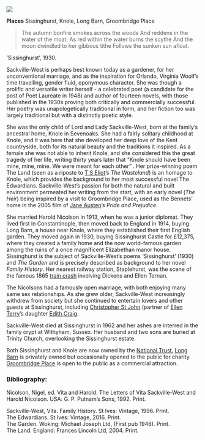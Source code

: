 <a href="https://dev.visual-essays.app"><img src="https://dev-visual-essays.netlify.app/images/ve-button.png"></a>
<param ve-config title="Vita Sackville-West (1892-1962)" author="Clare Nursey" layout="vtl" banner="https://upload.wikimedia.org/wikipedia/commons/d/db/Sissinghurst_Castle%2C_Biddenden_Road%2C_Sissinghurst%2C_Kent_-_geograph.org.uk_-_1387067.jpg" attribution="Oast House Archive / Sissinghurst Castle, Biddenden Road, Sissinghurst, Kent">
<param ve-entity eid="Q1971996" aliases="Sissinghurst">
<param ve-entity eid="Q1285144">
<param ve-entity eid="Q1547383">
<param ve-entity eid="Q2204332">

**Places** Sissinghurst, Knole, Long Barn, Groombridge Place

>The autumn bonfire smokes across the woods
And reddens in the water of the moat;
As red within the water burns the scythe 
And the moon dwindled to her gibbous tithe
	Follows the sunken sun afloat.

‘Sissinghurst’, 1930.
<param ve-map primary center="Q1971996" zoom="10">
<param ve-image url="https://raw.githubusercontent.com/kent-map/kent/develop/images/Sissinghurst%20Nursey.JPG" label="Sissinghurst Gardens, 2020" attribution="Clare Nursey">

Sackville-West is perhaps best known today as a gardener, for her unconventional marriage, and as the inspiration for Orlando, Virginia Woolf’s time travelling, gender fluid, eponymous character. She was though a prolific and versatile writer herself - a celebrated poet (a candidate for the post of Poet Laureate in 1948) and author of fourteen novels, with those published in the 1930s proving both critically and commercially successful. Her poetry was unapologetically traditional in form, and her fiction too was largely traditional but with a distinctly poetic style.
<param ve-map center="Q1971996">
<param ve-image url="https://raw.githubusercontent.com/kent-map/kent/develop/images/sissinghurstbookcover.jpg" label="image label" attribution="???">

She was the only child of Lord and Lady Sackville-West, born at the family’s ancestral home, Knole in Sevenoaks. She had a fairly solitary childhood at Knole, and it was here that she developed her deep love of the Kent countryside, both for its natural beauty and the traditions it inspired. As a female she was not able to inherit Knole, and she considered this the great tragedy of her life, writing thirty years later that “Knole should have been mine, mine, mine. We were meant for each other”  . Her prize-winning poem The Land (seen as a riposte to [T S Eliot](20c-eliot-biography)’s _The Wasteland_) is an homage to Knole, which provides the background to her most successful novel The Edwardians. Sackville-West’s passion for both the natural and built environment permeated her writing from the start, with an early novel (_The Heir_) being inspired by a visit to Groombridge Place, used as the Bennets’ home in the 2005 film of [Jane Austen](19c/19c-austen-biography)’s _Pride and Prejudice_. 
<param ve-map center="Q18160916">

She married Harold Nicolson in 1913, when he was a junior diplomat. They lived first in Constantinople, then moved back to England in 1914, buying Long Barn, a house near Knole, where they established their first English garden. They moved again in 1930, buying Sissinghurst Castle for £12,375, where they created a family home and the now world-famous garden among the ruins of a once magnificent Elizabethan manor house. Sissinghurst is the subject of Sackville-West’s poems ‘Sissinghurst’ (1930) and _The Garden_ and is precisely described as background to her novel _Family History_. Her nearest railway station, Staplehurst, was the scene of the famous 1865 [train crash]( /dickens/dickens-staplehurst) involving Dickens and Ellen Ternan.
<param ve-image url="https://raw.githubusercontent.com/kent-map/kent/develop/images/sissinghurstpostcard.jpg" label="Sissinghurst Castle" attribution="Carolyn Oulton">
<param ve-map center="Q1971996">

The Nicolsons had a famously open marriage, with both enjoying many same sex relationships. As she grew older, Sackville-West increasingly withdrew from society but she continued to entertain lovers and other guests at Sissinghurst, including [Christopher St John](20c-st-john-biography) (partner of [Ellen Terry](20c-terry-biography)’s daughter [Edith Craig](20c-craig-biography).  

Sackville-West died at Sissinghurst in 1962 and her ashes are interred in the family crypt at Withyham, Sussex. Her husband and two sons are buried at Trinity Church, overlooking the Sissinghurst estate.  
<param ve-map center="Q283645">

Both Sissinghurst and Knole are now owned by the [National Trust.](https://www.nationaltrust.org.uk/) 
[Long Barn](https://en.wikipedia.org/wiki/Long_Barn) is privately owned but occasionally opened to the public for charity. 
[Groombridge Place](www.groombridgeplace.com) is open to the public as a commercial attraction. 



### Bibliography:
Nicolson, Nigel, ed. Vita and Harold. The Letters of Vita Sackville-West and Harold Nicolson. 
	USA: G. P. Putnam’s Sons, 1992. Print.   

Sackville-West, Vita. 
	Family History. St Ives: Vintage, 1996. Print.   
	The Edwardians. St Ives: Vintage, 2016. Print.  
	The Garden. Woking: Michael Joseph Ltd, (First pub 1946). Print.  
	The Land. England: Frances Lincoln Ltd, 2004. Print.  

